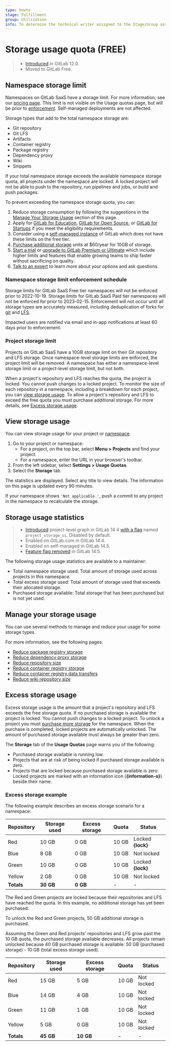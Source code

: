 ```yaml
---
type: howto
stage: Fulfillment
group: Utilization
info: To determine the technical writer assigned to the Stage/Group associated with this page, see https://about.gitlab.com/handbook/engineering/ux/technical-writing/#assignments
---
```


# Storage usage quota **(FREE)**

> - [Introduced](https://gitlab.com/gitlab-org/gitlab/-/merge_requests/13294) in GitLab 12.0.
> - Moved to GitLab Free.

## Namespace storage limit

Namespaces on GitLab SaaS have a storage limit. For more information, see our [pricing page](https://about.gitlab.com/pricing/).
This limit is not visible on the Usage quotas page, but will be prior to [enforcement](#namespace-storage-limit-enforcement-schedule). Self-managed deployments are not affected.

Storage types that add to the total namespace storage are:

- Git repository
- Git LFS
- Artifacts
- Container registry
- Package registry
- Dependency proxy
- Wiki
- Snippets

If your total namespace storage exceeds the available namespace storage quota, all projects under the namespace are locked. A locked project will not be able to push to the repository, run pipelines and jobs, or build and push packages.

To prevent exceeding the namespace storage quota, you can:

1. Reduce storage consumption by following the suggestions in the [Manage Your Storage Usage](#manage-your-storage-usage) section of this page.
1. Apply for [GitLab for Education](https://about.gitlab.com/solutions/education/join/), [GitLab for Open Source](https://about.gitlab.com/solutions/open-source/join/), or [GitLab for Startups](https://about.gitlab.com/solutions/startups/) if you meet the eligibility requirements.
1. Consider using a [self-managed instance](../subscriptions/self_managed/index.md) of GitLab which does not have these limits on the free tier.
1. [Purchase additional storage](../subscriptions/gitlab_com/index.md#purchase-more-storage-and-transfer) units at $60/year for 10GB of storage.
1. [Start a trial](https://about.gitlab.com/free-trial/) or [upgrade to GitLab Premium or Ultimate](https://about.gitlab.com/pricing) which include higher limits and features that enable growing teams to ship faster without sacrificing on quality.
1. [Talk to an expert](https://page.gitlab.com/usage_limits_help.html) to learn more about your options and ask questions.

### Namespace storage limit enforcement schedule

Storage limits for GitLab SaaS Free tier namespaces will not be enforced prior to 2022-10-19. Storage limits for GitLab SaaS Paid tier namespaces will not be enforced for prior to 2023-02-15. Enforcement will not occur until all storage types are accurately measured, including deduplication of forks for [git](https://gitlab.com/gitlab-org/gitlab/-/issues/371671) and [LFS](https://gitlab.com/gitlab-org/gitlab/-/issues/370242).

Impacted users are notified via email and in-app notifications at least 60 days prior to enforcement.

### Project storage limit

Projects on GitLab SaaS have a 10GB storage limit on their Git repository and LFS storage.
Once namespace-level storage limits are enforced, the project limit will be removed. A namespace has either a namespace-level storage limit or a project-level storage limit, but not both.

When a project's repository and LFS reaches the quota, the project is locked. You cannot push changes to a locked project. To monitor the size of each
repository in a namespace, including a breakdown for each project, you can
[view storage usage](#view-storage-usage). To allow a project's repository and LFS to exceed the free quota
you must purchase additional storage. For more details, see [Excess storage usage](#excess-storage-usage).

## View storage usage

You can view storage usage for your project or [namespace](../user/namespace/index.md).

1. Go to your project or namespace:
   - For a project, on the top bar, select **Menu > Projects** and find your project.
   - For a namespace, enter the URL in your browser's toolbar.
1. From the left sidebar, select **Settings > Usage Quotas**.
1. Select the **Storage** tab.

The statistics are displayed. Select any title to view details. The information on this page
is updated every 90 minutes.

If your namespace shows `'Not applicable.'`, push a commit to any project in the
namespace to recalculate the storage.

## Storage usage statistics

> - [Introduced](https://gitlab.com/gitlab-org/gitlab/-/merge_requests/68898) project-level graph in GitLab 14.4 [with a flag](../administration/feature_flags.md) named `project_storage_ui`. Disabled by default.
> - Enabled on GitLab.com in GitLab 14.4.
> - Enabled on self-managed in GitLab 14.5.
> - [Feature flag removed](https://gitlab.com/gitlab-org/gitlab/-/merge_requests/71270) in GitLab 14.5.

The following storage usage statistics are available to a maintainer:

- Total namespace storage used: Total amount of storage used across projects in this namespace.
- Total excess storage used: Total amount of storage used that exceeds their allocated storage.
- Purchased storage available: Total storage that has been purchased but is not yet used.

## Manage your storage usage

You can use several methods to manage and reduce your usage for some storage types.

For more information, see the following pages:

- [Reduce package registry storage](packages/package_registry/reduce_package_registry_storage.md)
- [Reduce dependency proxy storage](packages/dependency_proxy/reduce_dependency_proxy_storage.md)
- [Reduce repository size](project/repository/reducing_the_repo_size_using_git.md)
- [Reduce container registry storage](packages/container_registry/reduce_container_registry_storage.md)
- [Reduce container registry data transfers](packages/container_registry/reduce_container_registry_data_transfer.md)
- [Reduce wiki repository size](../administration/wikis/index.md#reduce-wiki-repository-size)

## Excess storage usage

Excess storage usage is the amount that a project's repository and LFS exceeds the free storage quota. If no
purchased storage is available the project is locked. You cannot push changes to a locked project.
To unlock a project you must [purchase more storage](../subscriptions/gitlab_com/index.md#purchase-more-storage-and-transfer)
for the namespace. When the purchase is completed, locked projects are automatically unlocked. The
amount of purchased storage available must always be greater than zero.

The **Storage** tab of the **Usage Quotas** page warns you of the following:

- Purchased storage available is running low.
- Projects that are at risk of being locked if purchased storage available is zero.
- Projects that are locked because purchased storage available is zero. Locked projects are
  marked with an information icon (**{information-o}**) beside their name.

### Excess storage example

The following example describes an excess storage scenario for a namespace:

| Repository | Storage used | Excess storage | Quota  | Status            |
|------------|--------------|----------------|--------|-------------------|
| Red        | 10 GB        | 0 GB           | 10 GB  | Locked **{lock}** |
| Blue       | 8 GB         | 0 GB           | 10 GB  | Not locked        |
| Green      | 10 GB        | 0 GB           | 10 GB  | Locked **{lock}** |
| Yellow     | 2 GB         | 0 GB           | 10 GB  | Not locked        |
| **Totals** | **30 GB**    | **0 GB**       | -      | -                 |

The Red and Green projects are locked because their repositories and LFS have reached the quota. In this
example, no additional storage has yet been purchased.

To unlock the Red and Green projects, 50 GB additional storage is purchased.

Assuming the Green and Red projects' repositories and LFS grow past the 10 GB quota, the purchased storage
available decreases. All projects remain unlocked because 40 GB purchased storage is available:
50 GB (purchased storage) - 10 GB (total excess storage used).

| Repository | Storage used | Excess storage | Quota   | Status            |
|------------|--------------|----------------|---------|-------------------|
| Red        | 15 GB        | 5 GB           | 10 GB   | Not locked        |
| Blue       | 14 GB        | 4 GB           | 10 GB   | Not locked        |
| Green      | 11 GB        | 1 GB           | 10 GB   | Not locked        |
| Yellow     | 5 GB         | 0 GB           | 10 GB   | Not locked        |
| **Totals** | **45 GB**    | **10 GB**      | -       | -                 |
